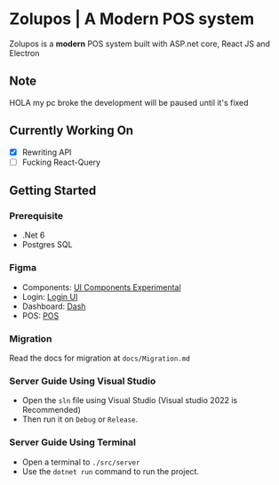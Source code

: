 # Zolupos | A Modern POS system
Zolupos is a **modern** POS system built with ASP.net core, React JS and Electron

## Note
HOLA my pc broke the development will be paused until it's fixed

## Currently Working On
- [X] Rewriting API
- [ ] Fucking React-Query
 
## Getting Started
### Prerequisite
- .Net 6
- Postgres SQL  

### Figma
- Components: [UI Components Experimental](https://www.figma.com/file/wWOUndHIlA0Ie1YQu6DFy7/Untitled?node-id=4%3A3)
- Login: [Login UI](https://www.figma.com/file/wWOUndHIlA0Ie1YQu6DFy7/?node-id=9%3A17)
- Dashboard: [Dash](https://www.figma.com/file/wWOUndHIlA0Ie1YQu6DFy7/?node-id=9%3A51)
- POS: [POS](https://www.figma.com/file/wWOUndHIlA0Ie1YQu6DFy7/?node-id=26%3A72)
### Migration
Read the docs for migration at `docs/Migration.md`

### Server Guide Using Visual Studio
- Open the `sln` file using Visual Studio (Visual studio 2022 is Recommended)
- Then run it on `Debug` or `Release`.

### Server Guide Using Terminal
- Open a terminal to `./src/server`
- Use the `dotnet run` command to run the project.
